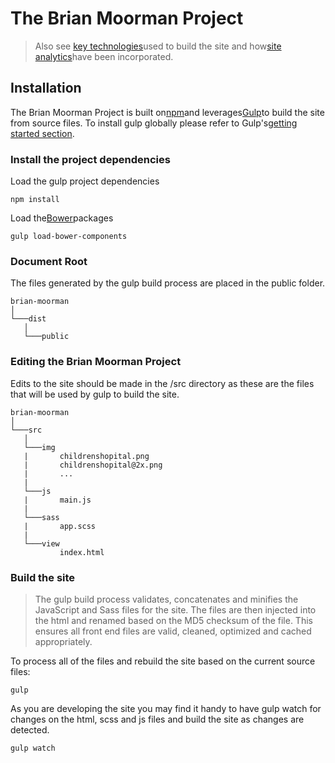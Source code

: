# The Brian Moorman Project
> Also see [key technologies](builtwith.md)used to build the site and how[site analytics](analytics.md)have been incorporated.
## Installation
The Brian Moorman Project is built on[npm](https://www.npmjs.com/)and leverages[Gulp](https://github.com/gulpjs/gulp)to build the site from source files.  To install gulp globally please refer to Gulp's[getting started section](https://github.com/gulpjs/gulp/blob/master/docs/getting-started.md).

### Install the project dependencies
Load the gulp project dependencies
```shell
npm install
```
Load the[Bower](https://bower.io/)packages
```shell
gulp load-bower-components
```

### Document Root
The files generated by the gulp build process are placed in the public folder. 
```
brian-moorman
│
└───dist
   │
   └───public
```

### Editing the Brian Moorman Project
Edits to the site should be made in the /src directory as these are the files that will be used by gulp to build the site.
```
brian-moorman
│
└───src
   │
   └───img
   |       childrenshopital.png
   |       childrenshopital@2x.png
   |       ...
   |
   └───js
   |       main.js
   |       
   └───sass
   |       app.scss
   |       
   └───view
           index.html
```

### Build the site
> The gulp build process validates, concatenates and minifies the JavaScript and Sass files for the site.  The files are then injected into the html and renamed based on the MD5 checksum of the file.  This ensures all front end files are valid, cleaned, optimized and cached appropriately. 

To process all of the files and rebuild the site based on the current source files:
```shell
gulp
```
As you are developing the site you may find it handy to have gulp watch for changes on the html, scss and js files and build the site as changes are detected.
```shell
gulp watch
```

